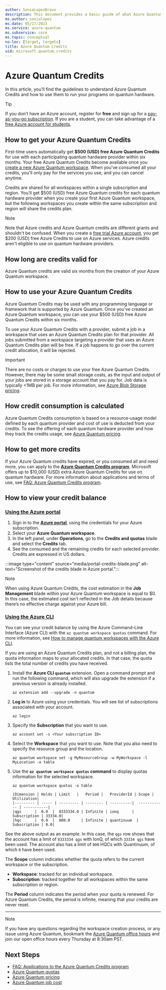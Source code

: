 ```yaml
---
author: SoniaLopezBravo
description: This document provides a basic guide of what Azure Quantum Credits are, how to use them, and how to review credit balance.
ms.author: sonialopez
ms.date: 05/17/2023
ms.service: azure-quantum
ms.subservice: core
ms.topic: conceptual
no-loc: [target, targets]
title: Azure Quantum Credits
uid: microsoft.quantum.credits
---
```


# Azure Quantum Credits

In this article, you'll find the guidelines to understand Azure Quantum Credits and how to use them to run your programs on quantum hardware.

> [!Tip]
> If you don’t have an Azure account, register for **free** and sign up for a [pay-as-you-go subscription](https://azure.microsoft.com/pricing/purchase-options/pay-as-you-go). If you are a student, you can take advantage of a [free Azure account for students](https://azure.microsoft.com/free/students/).

## How to get your Azure Quantum Credits

First-time users automatically get **$500 (USD) free Azure Quantum Credits** for use with each participating quantum hardware provider within six months. Your free Azure Quantum Credits become available once you [create a new Azure Quantum workspace](xref:microsoft.quantum.how-to.workspace). When you've consumed all your credits, you'll only pay for the services you use, and you can cancel anytime.

Credits are shared for all workspaces within a single subscription and region. You'll get $500 (USD) free Azure Quantum credits for each quantum hardware provider when you create your first Azure Quantum workspace, but the following workspaces you create within the same subscription and region will share the credits plan.

> [!NOTE]
> Note that Azure credits and Azure Quantum credits are different grants and shouldn't be confused. When you create a [free trial Azure account](https://azure.microsoft.com/free/), you get $200 (USD) free Azure Credits to use on Azure services. Azure credits aren't eligible to use on quantum hardware providers.

## How long are credits valid for

Azure Quantum credits are valid six months from the creation of your Azure Quantum workspace. 

## How to use your Azure Quantum Credits

Azure Quantum Credits may be used with any programming language or framework that is supported by Azure Quantum. Once you've created an Azure Quantum workspace, you can use your $500 (USD) free Azure Quantum Credits within six months.

To use your Azure Quantum Credits with a provider, submit a job in a workspace that uses an Azure Quantum Credits plan for that provider. All jobs submitted from a workspace targeting a provider that uses an Azure Quantum Credits plan will be free. If a job happens to go over the current credit allocation, it will be rejected.

> [!IMPORTANT]
> There are no costs or charges to use your free Azure Quantum Credits. However, there may be some small storage costs, as the input and output of your jobs are stored in a storage account that you pay for. Job data is typically <1MB per job. 
> For more information, see [Azure Blob Storage pricing](https://azure.microsoft.com/pricing/details/storage/blobs/).

## How credit consumption is calculated

Azure Quantum Credits consumption is based on a resource-usage model defined by each quantum provider and cost of use is deducted from your credits. To see the offering of each quantum hardware provider and how they track the credits usage, see [Azure Quantum pricing](xref:microsoft.quantum.providers-pricing).

## How to get more credits

If your Azure Quantum credits have expired, or you consumed all and need more, you can apply to the [**Azure Quantum Credits program**](https://aka.ms/aq/credits). Microsoft offers up to $10,000 (USD) extra Azure Quantum Credits for use on quantum hardware. For more information about applications and terms of use, see [FAQ: Azure Quantum Credits program](xref:microsoft.quantum.credits.credits-faq).

## How to view your credit balance 

### [Using the Azure portal](#tab/tabid-portal)

1. Sign in to the [**Azure portal**](https://portal.azure.com), using the credentials for your Azure subscription.
2. Select your **Azure Quantum workspace**.
3. In the left panel, under **Operations**, go to the **Credits and quotas** blade and select the **Credits** tab. 
4. See the consumed and the remaining credits for each selected provider. Credits are expressed in US dollars. 

 :::image type="content" source="media/portal-credits-blade.png" alt-text="Screenshot of the credits blade in Azure portal.":::
 
 > [!NOTE]
> When using Azure Quantum Credits, the cost estimation in the **Job Management** blade within your Azure Quantum workspace is equal to $0. In this case, the estimated cost isn't reflected in the Job details because there’s no effective charge against your Azure bill.
 
### [Using the Azure CLI](#tab/tabid-cli)

You can see your credit balance by using the Azure Command-Line Interface (Azure CLI) with the `az quantum workspace quotas` command. For more information, see [How to manage quantum workspaces with the Azure CLI](xref:microsoft.quantum.workspaces-cli).

If you are using an Azure Quantum Credits plan, and not a billing plan, the quota information maps to your allocated credits. In that case, the quota lists the total number of credits you have received. 

1. Install the **Azure CLI `quantum`** extension. Open a command prompt and run the following command, which will also upgrade the extension if a previous version is already installed.

    ```azurecli
    az extension add --upgrade -n quantum
    ```

1. **Log in** to Azure using your credentials. You will see list of subscriptions associated with your account.

   ```azurecli
   az login
   ```

1. Specify the **Subscription** that you want to use.

   ```azurecli
   az account set -s <Your subscription ID>
   ```
1. Select the **Workspace** that you want to use. Note that you also need to specify the resource group and the location.

   ```azurecli
   az quantum workspace set -g MyResourceGroup -w MyWorkspace -l MyLocation -o table
   ```
1. Use the **`az quantum workspace quotas` command** to display quotas information for the selected workspace.

    ```azurecli
    az quantum workspace quotas -o table
    ```

    ```output
    |Dimension | Holds | Limit   |   Period |   ProviderId | Scope | Utilization|
    |--------- | ----- | --------- | -------- | ----------|  ------------ | -----------|
    |qgs      |  0.0  |  8333334.0 | Infinite | ionq      |  Subscription | 33334.0|
    |hqc      |  0.0  |  800.0     | Infinite | quantinuum  | Subscription | 0.0|
    ```

See the above output as an example. In this case, the `qgs` row shows that the account has a limit of `8333334 qgs` with IonQ, of which `33334 qgs` have been used. The account also has a limit of `800` HQCs with Quantinuum, of which `0` have been used.

The **Scope** column indicates whether the quota refers to the current workspace or the subscription.

- **Workspace**: tracked for an individual workspace.
- **Subscription**: tracked together for all workspaces within the same subscription or region.

The **Period** column indicates the period when your quota is renewed. For Azure Quantum Credits, the period is infinite, meaning that your credits are never reset.
***

> [!NOTE]
> If you have any questions regarding the workspace creation process, or any issue using Azure Quantum, bookmark the [Azure Quantum office hours](https://aka.ms/AQ/OfficeHours) and join our open office hours every Thursday at 8:30am PST.

## Next Steps

- [FAQ: Applications to the Azure Quantum Credits program](xref:microsoft.quantum.credits.credits-faq)
- [Azure Quantum quotas](xref:microsoft.quantum.quotas)
- [Azure Quantum pricing](xref:microsoft.quantum.providers-pricing)
- [Azure Quantum job cost](xref:microsoft.quantum.azure.job-costs)
